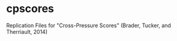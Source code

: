 cpscores
========

Replication Files for "Cross-Pressure Scores" (Brader, Tucker, and Therriault, 2014)
